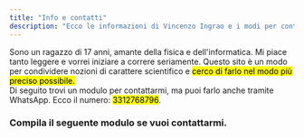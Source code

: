 ```yaml
---
title: "Info e contatti"
description: "Ecco le informazioni di Vincenzo Ingrao e i modi per contattarlo."
---
```

Sono un ragazzo di 17 anni, amante della fisica e dell'informatica. Mi piace tanto leggere e vorrei iniziare a correre seriamente. Questo sito è un modo per condividere nozioni di carattere scientifico e <mark>cerco di farlo nel modo più preciso possibile.</mark>  
Di seguito trovi un modulo per contattarmi, ma puoi farlo anche tramite WhatsApp. Ecco il numero: <mark>3312768796</mark>.
<h3 class="form-subtitle">Compila il seguente modulo se vuoi contattarmi.</h3>
<form data-netlify="true" method="post" name="contact-form">

</form>